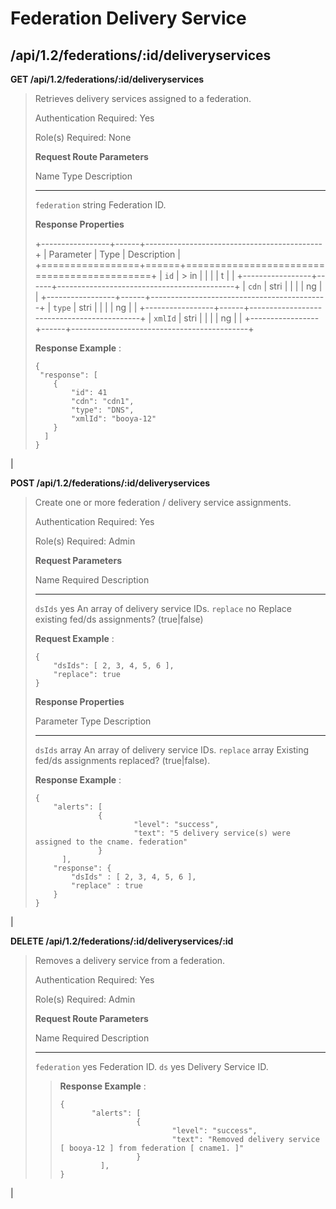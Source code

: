 Federation Delivery Service
===========================

/api/1.2/federations/:id/deliveryservices
-----------------------------------------

**GET /api/1.2/federations/:id/deliveryservices**

> Retrieves delivery services assigned to a federation.
>
> Authentication Required: Yes
>
> Role(s) Required: None
>
> **Request Route Parameters**
>
>   Name                      Type           Description
>   ------------------------- -------------- --------------------------------------------------------------
>   `federation`              string         Federation ID.
>
> **Response Properties**
>
> +-----------------+------+--------------------------------------------+
> | Parameter       | Type | Description                                |
> +=================+======+============================================+
> | `id`            | > in |                                            |
> |                 | t    |                                            |
> +-----------------+------+--------------------------------------------+
> | `cdn`           | stri |                                            |
> |                 | ng   |                                            |
> +-----------------+------+--------------------------------------------+
> | `type`          | stri |                                            |
> |                 | ng   |                                            |
> +-----------------+------+--------------------------------------------+
> | `xmlId`         | stri |                                            |
> |                 | ng   |                                            |
> +-----------------+------+--------------------------------------------+
>
> **Response Example** :
>
>     {
>      "response": [
>         {
>             "id": 41
>             "cdn": "cdn1",
>             "type": "DNS",
>             "xmlId": "booya-12"
>         }
>       ]
>     }

| 

**POST /api/1.2/federations/:id/deliveryservices**

> Create one or more federation / delivery service assignments.
>
> Authentication Required: Yes
>
> Role(s) Required: Admin
>
> **Request Parameters**
>
>   Name                                        Required       Description
>   ------------------------------------------- -------------- --------------------------------------------------------------------------------------
>   `dsIds`                                     yes            An array of delivery service IDs.
>   `replace`                                   no             Replace existing fed/ds assignments? (true|false)
>
> **Request Example** :
>
>     {
>         "dsIds": [ 2, 3, 4, 5, 6 ],
>         "replace": true
>     }
>
> **Response Properties**
>
>   Parameter                                                     Type            Description
>   ------------------------------------------------------------- --------------- -----------------------------------------------------------------------------------------------------------------
>   `dsIds`                                                       array           An array of delivery service IDs.
>   `replace`                                                     array           Existing fed/ds assignments replaced? (true|false).
>
> **Response Example** :
>
>     {
>         "alerts": [
>                   {
>                           "level": "success",
>                           "text": "5 delivery service(s) were assigned to the cname. federation"
>                   }
>           ],
>         "response": {
>             "dsIds" : [ 2, 3, 4, 5, 6 ],
>             "replace" : true
>         }
>     }

| 

**DELETE /api/1.2/federations/:id/deliveryservices/:id**

> Removes a delivery service from a federation.
>
> Authentication Required: Yes
>
> Role(s) Required: Admin
>
> **Request Route Parameters**
>
>   Name                   Required       Description
>   ---------------------- -------------- ------------------------------------------------------------------
>   `federation`           yes            Federation ID.
>   `ds`                   yes            Delivery Service ID.
>
> > **Response Example** :
> >
> >     {
> >            "alerts": [
> >                      {
> >                              "level": "success",
> >                              "text": "Removed delivery service [ booya-12 ] from federation [ cname1. ]"
> >                      }
> >              ],
> >     }

| 
